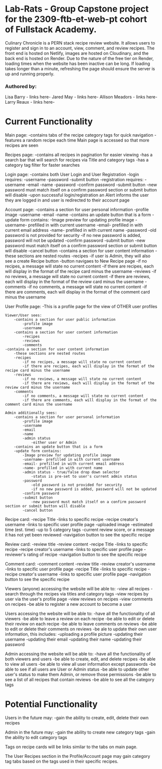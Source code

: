 # Lab-Rats - Group Capstone project for the 2309-ftb-et-web-pt cohort of Fullstack Academy.
Culinary Chronicle is a PERN stack recipe review website. It allows users to register and sign in to an account, view, comment, and review recipes. The front end is hosted on Netlify, images are hosted on Cloudinary, and the back end is hosted on Render.
Due to the nature of the free tier on Render, loading times when the website has been inactive can be long. If loading takes longer than a minute, refreshing the page should ensure the server is up and running properly.

### Authored by:   
Lisa Barry  - links here-
Jared May  - links here-
Allison Meadors  - links here-
Larry Reaux  - links here-

# Current Functionality
Main page:
-contains tabs of the recipe category tags for quick navigation
-features a random recipe each time Main page is accessed so that more recipes are seen

Recipes page:
-contains all recipes in pagination for easier viewing
-has a search bar that will search for recipes via Title and category tags
-has a category tag filter for faster searches

Login page:
    -contains both User Login and User Registration
    -login requires:
    -username
    -password
    -submit button
    -registration requires:
        -username
        -email
        -name
        -password
        -confirm password
        -submit button
            -new password must match itself on a confirm password section or submit button will disable
            -upon successful login/registration an Alert informs the user they are logged in and user is redirected to their account page

Account page:
    -contains a section for user personal information
        -profile image
        -username
        -email
        -name
    -contains an update button that is a form
    -update form contains:
        -Image preview for updating profile image
        -username- prefilled in with current username
        -email- prefilled in with current email address
        -name- prefilled in with current name
        -password
            -old password is not provided for security
            -if no new password is added, password will not be updated
        -confirm password
        -submit button
            -new password must match itself on a confirm password section or submit button will disable
        -cancel button
    -contains a section for user content information
        -these sections are nested routes
        -recipes
            -if user is Admin, they will also see a create Recipe button
                -button navigaes to New Recipe page
            -if no recipes, a message will state no current content
            -if there are recipes, each will display in the format of the recipe card minus the username
        -reviews
            -if no reviews, a message will state no current content
            -if there are reviews, each will display in the format of the review card minus the username
        -comments
            -if no comments, a message will state no current content
            -if there are comments, each will display in the format of the comment card minus the username

User Profile page:
    -This is a profile page for the view of OTHER user profiles

    Viewer/User sees:
        -contains a section for user public information
            -profile image
            -username
        -contains a section for user content information
            -recipes
            -reviews
            -comments
    -contains a section for user content information
        -these sections are nested routes
        -recipes
            -if no recipes, a message will state no current content
            -if there are recipes, each will display in the format of the recipe card minus the username
        -reviews
            -if no reviews, a message will state no current content
            -if there are reviews, each will display in the format of the review card minus the username
        -comments
            -if no comments, a message will state no current content
            -if there are comments, each will display in the format of the comment card minus the username

    Admin additionally sees:
        -contains a section for user personal information
            -profile image
            -username
            -email
            -name
            -admin status
                -either user or Admin
        -contains an update button that is a form
        -update form contains:
            -Image preview for updating profile image
            -username- prefilled in with current username
            -email- prefilled in with current email address
            -name- prefilled in with current name
            -admin status - true/false drop down selector
                -status is pre-set to user's current admin status
            -password
                -old password is not provided for security
                -if no new password is added, password will not be updated
            -confirm password
            -submit button
                -new password must match itself on a confirm password section or submit button will disable
            -cancel button

Recipe card:
    -recipe Title
        -links to specific recipe
    -recipe creator's username
        -links to specific user profile page
    -uploaded image
    -estimated time (est. time)
    -up to 5 category tags
    -current review score, or a message it has not yet been reviewed
    -navigation button to see the specific recipe

Review card:
    -review title
    -review content
    -recipe Title
        -links to specific recipe
    -recipe creator's username
        -links to specific user profile page
    -reviewer's rating of recipe
    -navigation button to see the specific recipe

Comment card:
    -comment content
    -review title
    -review creator's username
        -links to specific user profile page
    -recipe Title
        -links to specific recipe
    -recipe creator's username
        -links to specific user profile page
    -navigation button to see the specific recipe

Viewers (anyone) accessing the website will be able to: 
    -view all recipes
    -search through the recipes via titles and category tags
    -view recipes by user via the user's profile page
    -view reviews on recipes
    -view comments on recipes
    -be able to register a new account to become a user

Users accessing the website will be able to:
    -have all the functionality of all viewers
    -be able to leave a review on each recipe
    -be able to edit or delete their review on each recipe
    -be able to leave comments on reviews
    -be able to edit or delete their comments on reviews
    -be ale to update their own user information, this includes:
        -uploading a profile picture
        -updating their username
        -updating their email
        -updating their name
        -updating their password
    
Admin accessing the website will be able to:
    -have all the functionality of both viewers and users
    -be able to create, edit, and delete recipes
    -be able to view all users
    -be able to view all user information except passwords
    -be able to see if all users are User or Admin status
    -be able to update other user's status to make them Admin, or remove those permissions
    -be able to see a list of all recipes that contain reviews
    -be able to see all the category tags

# Potential Functionality
Users in the future may:
    -gain the ability to create, edit, delete their own recipes

Admin in the future may:
    -gain the ability to create new category tags
    -gain the ability to edit category tags

Tags on recipe cards will be links similar to the tabs on main page.

The User Recipes section in the Profile/Account page may gain category tag tabs based on the tags used in their specific recipes.
